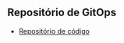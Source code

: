 ## Repositório de GitOps 
- [Repositório de código](https://github.com/Adenilson365/praticando-api-py) 
